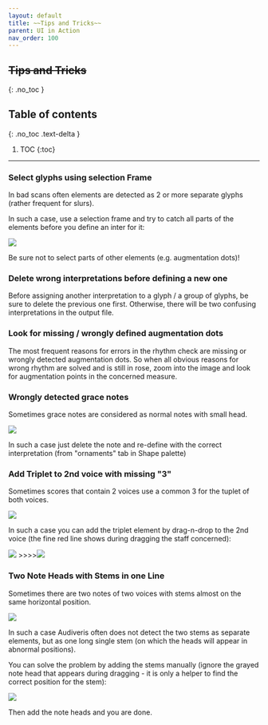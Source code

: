 ```yaml
---
layout: default
title: ~~Tips and Tricks~~
parent: UI in Action
nav_order: 100
---
```

## ~~Tips and Tricks~~
{: .no_toc }

## Table of contents
{: .no_toc .text-delta }

1. TOC
{:toc}

---

### Select glyphs using selection Frame

In bad scans often elements are detected as 2 or more separate glyphs (rather frequent for slurs).

In such a case, use a selection frame and try to catch all parts of the elements before you define
an inter for it:

![](../assets/images/selection_frame.png)

Be sure not to select parts of other elements (e.g. augmentation dots)!

### Delete wrong interpretations before defining a new one

Before assigning another interpretation to a glyph / a group of glyphs, be sure to delete
the previous one first.
Otherwise, there will be two confusing interpretations in the output file.

### Look for missing / wrongly defined augmentation dots

The most frequent reasons for errors in the rhythm check are missing or wrongly detected
augmentation dots.
So when all obvious reasons for wrong rhythm are solved and is still in rose, zoom into the image
and look for augmentation points in the concerned measure.

### Wrongly detected grace notes

Sometimes grace notes are considered as normal notes with small head.

![](../assets/images/wrong_grace_note.png)

In such a case just delete the note and re-define with the correct interpretation
(from "ornaments" tab in Shape palette)

### Add Triplet to 2nd voice with missing "3"

Sometimes scores that contain 2 voices use a common 3 for the tuplet of both voices.

![](../assets/images/triplet_with_missing_3.png)

In such a case you can add the triplet element by drag-n-drop to the 2nd voice
(the fine red line shows during dragging the staff concerned):

![](../assets/images/add_triplet.png) &gt;&gt;&gt;&gt;![](../assets/images/added_triplet.png)

### Two Note Heads with Stems in one Line

Sometimes there are two notes of two voices with stems almost on the same horizontal position.

![](../assets/images/two_stems_in_line.png)

In such a case Audiveris often does not detect the two stems as separate elements, but as one long
single stem (on which the heads will appear in abnormal positions).

You can solve the problem by adding the stems manually (ignore the grayed note head that appears
during dragging - it is only a helper to find the correct position for the stem):

![](../assets/images/add_stems_manually.png)

Then add the note heads and you are done.
